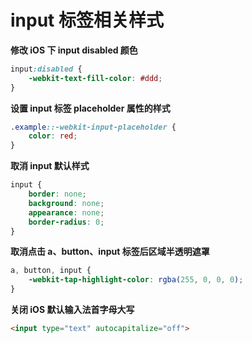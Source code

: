 # input 标签相关样式

**修改 iOS 下 input disabled 颜色**

```css
input:disabled {
    -webkit-text-fill-color: #ddd;
}
```

**设置 input 标签 placeholder 属性的样式**

```css
.example::-webkit-input-placeholder {
    color: red;
}
```

**取消 input 默认样式**

```css
input {
	border: none;
    background: none;
    appearance: none;
    border-radius: 0;
}
```

**取消点击 a、button、input 标签后区域半透明遮罩**

```css
a, button, input {
    -webkit-tap-highlight-color: rgba(255, 0, 0, 0);
}
```

**关闭 iOS 默认输入法首字母大写**

```html
<input type="text" autocapitalize="off">
```

